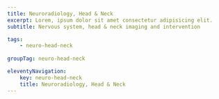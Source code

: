 ```yaml
---
title: Neuroradiology, Head & Neck
excerpt: Lorem, ipsum dolor sit amet consectetur adipisicing elit.
subtitle: Nervous system, head & neck imaging and intervention

tags: 
    - neuro-head-neck
    
groupTag: neuro-head-neck

eleventyNavigation:
    key: neuro-head-neck
    title: Neuroradiology, Head & Neck
---
```

